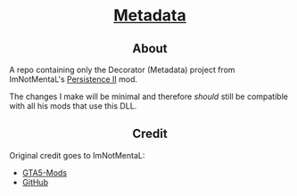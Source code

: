 <div align="center">
<h1><u>Metadata</u></h1>
</div>

<div align="center">
<h2>About</h2>
</div>

A repo containing only the Decorator (Metadata) project from ImNotMentaL's [Persistence II](https://github.com/qiangqiang101/Persistence-II) mod.

The changes I make will be minimal and therefore *should* still be compatible with all his mods that use this DLL.

<div align="center">
<h2>Credit</h2>
</div>

Original credit goes to ImNotMentaL:
 * [GTA5-Mods](https://www.gta5-mods.com/users/ImNotMentaL)
 * [GitHub](https://github.com/qiangqiang101)
